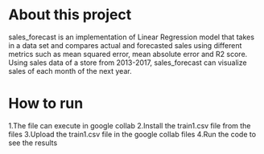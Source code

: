 # About this project 
 
sales_forecast is an implementation of Linear Regression model that takes in a data set and compares actual and forecasted sales using different metrics such as mean squared error, mean absolute error and R2 score.  Using sales data of a store from 2013-2017, sales_forecast can visualize sales of each month of the next year. 

# How to run

1.The file can execute in google collab
2.Install the train1.csv file from the files
3.Upload the train1.csv file in the google collab files 
4.Run the code to see the results

